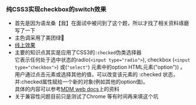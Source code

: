### 纯CSS3实现checkbox的switch效果
- 首先是因为语龙桑【我】在面试中被问到了这个题，所以才找了相关资料琢磨写了一下
- 主色调采用了美团绿🌚
- [线上效果](https://poisonallong.github.io/css3-switch-checkbox/css3-switch-checkbox.html)
- 主要的知识点其实是应用了CSS3的`:checked`伪类选择器</br>它表示任何处于选中状态的radio(`<input type="radio">`), checkbox (`<input type="checkbox">`) 或(`"select"`) 元素中的option HTML元素("option")) 。用户通过点击元素或选择其他的值，可以改变该元素的 :checked 状态，并:checked属性赋给一个新的对象(例如其他的option值)。</br>具体的内容可以参考[MDM web docs](https://developer.mozilla.org/zh-CN/docs/Web/CSS/:checked)上的资料
- 关于兼容性问题目前只是测试了Chrome 等有时间再来填这个坑

